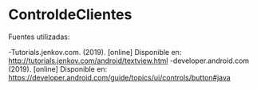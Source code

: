 # ControldeClientes

Fuentes utilizadas: 

-Tutorials.jenkov.com. (2019). [online] Disponible en: http://tutorials.jenkov.com/android/textview.html 
-developer.android.com (2019). [online] Disponible en: https://developer.android.com/guide/topics/ui/controls/button#java 
